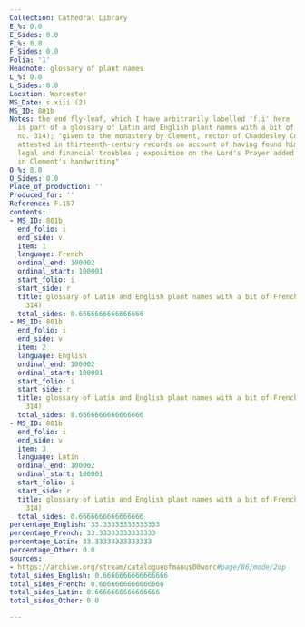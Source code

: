 ```yaml
---
Collection: Cathedral Library
E_%: 0.0
E_Sides: 0.0
F_%: 0.0
F_Sides: 0.0
Folia: '1'
Headnote: glossary of plant names
L_%: 0.0
L_Sides: 0.0
Location: Worcester
MS_Date: s.xiii (2)
MS_ID: 801b
Notes: the end fly-leaf, which I have arbitrarily labelled 'f.i' here (s.xiii (2)),
  is part of a glossary of Latin and English plant names with a bit of French (Dean
  no. 314); "given to the monastery by Clement, rector of Chaddesley Corbet" who is
  attested in thirteenth-century records on account of having found himself in various
  legal and financial troubles ; exposition on the Lord's Prayer added "apparently
  in Clement's handwriting"
O_%: 0.0
O_Sides: 0.0
Place_of_production: ''
Produced_for: ''
Reference: F.157
contents:
- MS_ID: 801b
  end_folio: i
  end_side: v
  item: 1
  language: French
  ordinal_end: 100002
  ordinal_start: 100001
  start_folio: i
  start_side: r
  title: glossary of Latin and English plant names with a bit of French (Dean no.
    314)
  total_sides: 0.6666666666666666
- MS_ID: 801b
  end_folio: i
  end_side: v
  item: 2
  language: English
  ordinal_end: 100002
  ordinal_start: 100001
  start_folio: i
  start_side: r
  title: glossary of Latin and English plant names with a bit of French (Dean no.
    314)
  total_sides: 0.6666666666666666
- MS_ID: 801b
  end_folio: i
  end_side: v
  item: 3
  language: Latin
  ordinal_end: 100002
  ordinal_start: 100001
  start_folio: i
  start_side: r
  title: glossary of Latin and English plant names with a bit of French (Dean no.
    314)
  total_sides: 0.6666666666666666
percentage_English: 33.33333333333333
percentage_French: 33.33333333333333
percentage_Latin: 33.33333333333333
percentage_Other: 0.0
sources:
- https://archive.org/stream/catalogueofmanus00worc#page/86/mode/2up
total_sides_English: 0.6666666666666666
total_sides_French: 0.6666666666666666
total_sides_Latin: 0.6666666666666666
total_sides_Other: 0.0

---
```

